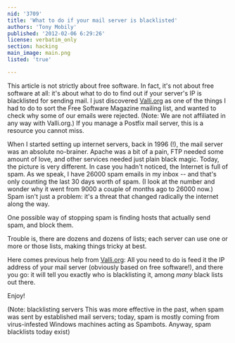 ```yaml
---
nid: '3709'
title: 'What to do if your mail server is blacklisted'
authors: 'Tony Mobily'
published: '2012-02-06 6:29:26'
license: verbatim_only
section: hacking
main_image: main.png
listed: 'true'

---
```

This article is not strictly about free software. In fact, it's not about free software at all: it's about what to do to find out if your server's IP is blacklisted for sending mail. I just discovered [Valli.org](http://multirbl.valli.org/) as one of the things I had to do to sort the Free Software Magazine mailing list, and wanted to check why some of our emails were rejected. (Note: We are not affiliated in any way with Valli.org.) If you manage a Postfix mail server, this is a resource you cannot miss.

<!--break-->

When I started setting up internet servers, back in 1996 (!), the mail server was an absolute no-brainer. Apache was a bit of a pain, FTP needed some amount of love, and other services needed just plain black magic. Today, the picture is very different. In case you hadn't noticed, the Internet is full of spam. As we speak, I have 26000 spam emails in my inbox -- and that's only counting the last 30 days worth of spam. (I look at the number and wonder why it went from 9000 a couple of months ago to 26000 now.) Spam isn't just a problem: it's a threat that changed radically the internet along the way.

One possible way of stopping spam is finding hosts that actually send spam, and block them.

Trouble is, there are dozens and dozens of lists; each server can use one or more or those lists, making things tricky at best.

Here comes previous help from [Valli.org](http://multirbl.valli.org/): All you need to do is feed it the IP address of your mail server (obviously based on free software!), and there you go: it will tell you exactly who is blacklisting it, among _many_ black lists out there.

Enjoy!

(Note: blacklisting servers This was more effective in the past, when spam was sent by established mail servers; today, spam is mostly coming from virus-infested Windows machines acting as Spambots. Anyway, spam blacklists today exist)
